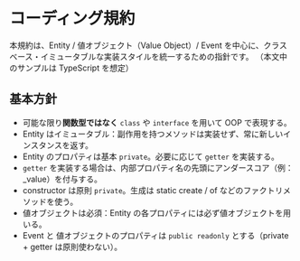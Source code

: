 # コーディング規約

本規約は、Entity / 値オブジェクト（Value Object）/ Event を中心に、クラスベース・イミュータブルな実装スタイルを統一するための指針です。
（本文中のサンプルは TypeScript を想定）

## 基本方針
- 可能な限り**関数型ではなく** `class` や `interface` を用いて OOP で表現する。
- Entity はイミュータブル：副作用を持つメソッドは実装せず、常に新しいインスタンスを返す。
- Entity のプロパティは基本 `private`。必要に応じて `getter` を実装する。
- `getter` を実装する場合は、内部プロパティ名の先頭にアンダースコア（例：_value）を付与する。
- constructor は原則 `private`。生成は static create / of などのファクトリメソッドを使う。
- 値オブジェクトは必須：Entity の各プロパティには必ず値オブジェクトを用いる。
- Event と 値オブジェクトのプロパティは `public readonly` とする（private + getter は原則使わない）。

